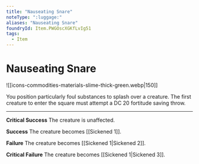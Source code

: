 ```yaml
---
title: "Nauseating Snare"
noteType: ":luggage:"
aliases: "Nauseating Snare"
foundryId: Item.PWGOscXGKfLvIg51
tags:
  - Item
---
```


# Nauseating Snare
![[icons-commodities-materials-slime-thick-green.webp|150]]

You position particularly foul substances to splash over a creature. The first creature to enter the square must attempt a DC 20 fortitude saving throw.

* * *

**Critical Success** The creature is unaffected.

**Success** The creature becomes [[Sickened 1]].

**Failure** The creature becomes [[Sickened 1|Sickened 2]].

**Critical Failure** The creature becomes [[Sickened 1|Sickened 3]].
